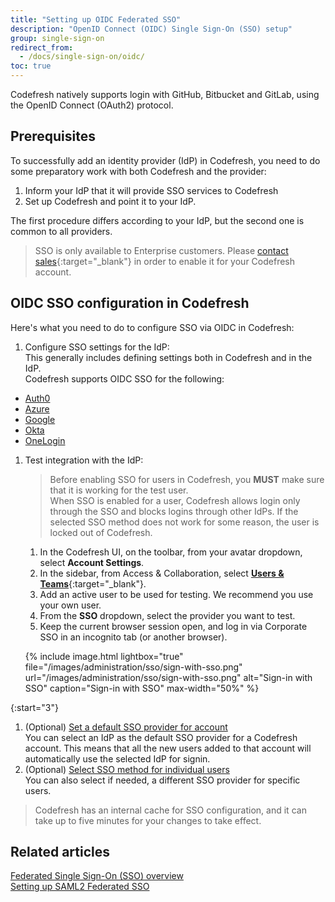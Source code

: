 ```yaml
---
title: "Setting up OIDC Federated SSO"
description: "OpenID Connect (OIDC) Single Sign-On (SSO) setup"
group: single-sign-on
redirect_from:
  - /docs/single-sign-on/oidc/
toc: true
---
```


Codefresh natively supports login with GitHub, Bitbucket and GitLab, using the OpenID Connect (OAuth2) protocol. 
  

## Prerequisites

To successfully add an identity provider (IdP) in Codefresh, you need to do some preparatory work with both Codefresh and the provider:

1. Inform your IdP that it will provide SSO services to Codefresh
1. Set up Codefresh and point it to your IdP.

The first procedure differs according to your IdP, but the second one is common to all providers.

>SSO is only available to Enterprise customers. Please [contact sales](https://codefresh.io/contact-sales/){:target="\_blank"} in order to enable it for your Codefresh account.

## OIDC SSO configuration in Codefresh 

Here's what you need to do to configure SSO via OIDC in Codefresh:

1. Configure SSO settings for the IdP:  
  This generally includes defining settings both in Codefresh and in the IdP.  
  Codefresh supports OIDC SSO for the following:
  * [Auth0]({{site.baseurl}}/docs/single-sign-on/oidc/oidc-auth0/)
  * [Azure]({{site.baseurl}}/docs/single-sign-on/oidc/oidc-azure/)
  * [Google]({{site.baseurl}}/docs/single-sign-on/oidc/oidc-google/)
  * [Okta]({{site.baseurl}}/docs/single-sign-on/oidc/oidc-okta/)
  * [OneLogin]({{site.baseurl}}/docs/single-sign-on/oidc/oidc-onelogin/)

1. Test integration with the IdP: 
    
    >Before enabling SSO for users in Codefresh, you **MUST** make sure that it is working for the test user.  
    When SSO is enabled for a user, Codefresh allows login only through the SSO and blocks logins through other IdPs. If the selected SSO method does not work for some reason, the user is locked out of Codefresh.

    1. In the Codefresh UI, on the toolbar, from your avatar dropdown, select **Account Settings**.
    1. In the sidebar, from Access & Collaboration, select [**Users & Teams**](https://g.codefresh.io/2.0/account-settings/single-sign-on){:target="\_blank"}.   
    1. Add an active user to be used for testing. We recommend you use your own user.
    1. From the **SSO** dropdown, select the provider you want to test.
    1. Keep the current browser session open, and log in via Corporate SSO in an incognito tab (or another browser).

    {% include image.html
    lightbox="true"
    file="/images/administration/sso/sign-with-sso.png"
    url="/images/administration/sso/sign-with-sso.png"
    alt="Sign-in with SSO"
    caption="Sign-in with SSO"
    max-width="50%"
    %}

{:start="3"}
1. (Optional) [Set a default SSO provider for account]({{site.baseurl}}/docs/single-sign-on/team-sync/#set-a-default-sso-provider-for-account)   
  You can select an IdP as the default SSO provider for a Codefresh account. This means that all the new users added to that account will automatically use the selected IdP for signin.
1. (Optional) [Select SSO method for individual users]({{site.baseurl}}/docs/single-sign-on/team-sync/#select-sso-method-for-individual-users)   
  You can also select if needed, a different SSO provider for specific users.

> Codefresh has an internal cache for SSO configuration, and it can take up to five minutes for your changes to take effect.

## Related articles
[Federated Single Sign-On (SSO) overview]({{site.baseurl}}/docs/single-sign-on)   
[Setting up SAML2 Federated SSO]({{site.baseurl}}/docs/single-sign-on/saml)  

